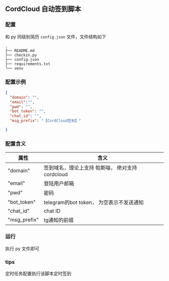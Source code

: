 ## CordCloud 自动签到脚本
### 配置
和 py 同级别简历 `config.json` 文件，文件结构如下
```
.
├── README.md
├── checkin.py
├── config.json
├── requirements.txt
└── venv

```
### 配置示例
```json
{
  "domain": "",
  "email":"",
  "pwd": "", 
  "bot_token": "", 
  "chat_id": "", 
  "msg_prefix": "【CordCloud签到】" 

}
```
### 配置含义
| 属性         | 含义                                             |
| ------------ | ------------------------------------------------ |
| "domain"     | 签到域名，理论上支持 帕斯喵， 绝对支持 cordcloud |
| "email"      | 登陆用户邮箱                                     |
| "pwd"        | 密码                                             |
| "bot_token"  | telegram的bot token， 为空表示不发送通知         |
| "chat_id"    | chat ID                                          |
| "msg_prefix" | tg通知的前缀                                     |

### 运行 
执行 py 文件即可

### tips
定时任务配置执行该脚本定时签到
